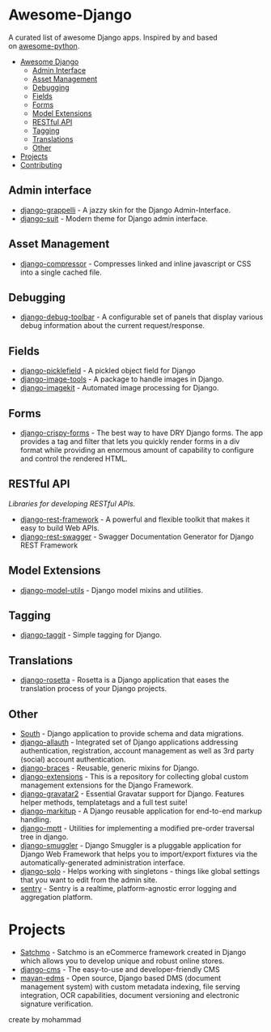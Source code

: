 # Awesome-Django
A curated list of awesome Django apps. Inspired by and based on [awesome-python](https://github.com/vinta/awesome-python/).

- [Awesome Django](https://github.com/jbwolfe/awesome-django?tab=readme-ov-file#awesome-django)
    - [Admin Interface](https://github.com/jbwolfe/awesome-django?tab=readme-ov-file#admin-interface)
    - [Asset Management](https://github.com/jbwolfe/awesome-django?tab=readme-ov-file#asset-management)
    - [Debugging](https://github.com/jbwolfe/awesome-django?tab=readme-ov-file#debugging)
    - [Fields](https://github.com/jbwolfe/awesome-django?tab=readme-ov-file#fields)
    - [Forms](https://github.com/jbwolfe/awesome-django?tab=readme-ov-file#forms)
    - [Model Extensions](https://github.com/jbwolfe/awesome-django?tab=readme-ov-file#model-extensions)
    - [RESTful API](https://github.com/jbwolfe/awesome-django?tab=readme-ov-file#restful-api)
    - [Tagging](https://github.com/jbwolfe/awesome-django?tab=readme-ov-file#tagging)
    - [Translations](https://github.com/jbwolfe/awesome-django?tab=readme-ov-file#translations)
    - [Other](https://github.com/jbwolfe/awesome-django?tab=readme-ov-file#other)
- [Projects](https://github.com/jbwolfe/awesome-django?tab=readme-ov-file#projects)
- [Contributing](https://github.com/jbwolfe/awesome-django?tab=readme-ov-file#contributing)

## Admin interface

[](https://github.com/jbwolfe/awesome-django?tab=readme-ov-file#admin-interface)

- [django-grappelli](https://github.com/sehmaschine/django-grappelli/) - A jazzy skin for the Django Admin-Interface.
- [django-suit](https://github.com/darklow/django-suit/) - Modern theme for Django admin interface.

## Asset Management

[](https://github.com/jbwolfe/awesome-django?tab=readme-ov-file#asset-management)

- [django-compressor](https://github.com/django-compressor/django-compressor/) - Compresses linked and inline javascript or CSS into a single cached file.

## Debugging

[](https://github.com/jbwolfe/awesome-django?tab=readme-ov-file#debugging)

- [django-debug-toolbar](https://github.com/django-debug-toolbar/django-debug-toolbar/) - A configurable set of panels that display various debug information about the current request/response.

## Fields

[](https://github.com/jbwolfe/awesome-django?tab=readme-ov-file#fields)

- [django-picklefield](https://github.com/gintas/django-picklefield/) - A pickled object field for Django
- [django-image-tools](https://github.com/bonsaistudio/django-image-tools/) - A package to handle images in Django.
- [django-imagekit](https://github.com/matthewwithanm/django-imagekit/) - Automated image processing for Django.

## Forms

[](https://github.com/jbwolfe/awesome-django?tab=readme-ov-file#forms)

- [django-crispy-forms](https://github.com/maraujop/django-crispy-forms/) - The best way to have DRY Django forms. The app provides a tag and filter that lets you quickly render forms in a div format while providing an enormous amount of capability to configure and control the rendered HTML.

## RESTful API

[](https://github.com/jbwolfe/awesome-django?tab=readme-ov-file#restful-api)

_Libraries for developing RESTful APIs._

- [django-rest-framework](http://www.django-rest-framework.org/) - A powerful and flexible toolkit that makes it easy to build Web APIs.
- [django-rest-swagger](https://github.com/marcgibbons/django-rest-swagger/) - Swagger Documentation Generator for Django REST Framework

## Model Extensions

[](https://github.com/jbwolfe/awesome-django?tab=readme-ov-file#model-extensions)

- [django-model-utils](https://github.com/carljm/django-model-utils/) - Django model mixins and utilities.

## Tagging

[](https://github.com/jbwolfe/awesome-django?tab=readme-ov-file#tagging)

- [django-taggit](https://github.com/alex/django-taggit/) - Simple tagging for Django.

## Translations

[](https://github.com/jbwolfe/awesome-django?tab=readme-ov-file#translations)

- [django-rosetta](https://github.com/mbi/django-rosetta/) - Rosetta is a Django application that eases the translation process of your Django projects.

## Other

[](https://github.com/jbwolfe/awesome-django?tab=readme-ov-file#other)

- [South](https://bitbucket.org/andrewgodwin/south/src/) - Django application to provide schema and data migrations.
- [django-allauth](https://github.com/pennersr/django-allauth/) - Integrated set of Django applications addressing authentication, registration, account management as well as 3rd party (social) account authentication.
- [django-braces](https://github.com/brack3t/django-braces/) - Reusable, generic mixins for Django.
- [django-extensions](https://github.com/django-extensions/django-extensions/) - This is a repository for collecting global custom management extensions for the Django Framework.
- [django-gravatar2](https://github.com/twaddington/django-gravatar/) - Essential Gravatar support for Django. Features helper methods, templatetags and a full test suite!
- [django-markitup](https://bitbucket.org/carljm/django-markitup/src/) - A Django reusable application for end-to-end markup handling.
- [django-mptt](https://github.com/django-mptt/django-mptt/) - Utilities for implementing a modified pre-order traversal tree in django.
- [django-smuggler](https://github.com/semente/django-smuggler/) - Django Smuggler is a pluggable application for Django Web Framework that helps you to import/export fixtures via the automatically-generated administration interface.
- [django-solo](https://github.com/lazybird/django-solo/) - Helps working with singletons - things like global settings that you want to edit from the admin site.
- [sentry](https://github.com/getsentry/sentry/) - Sentry is a realtime, platform-agnostic error logging and aggregation platform.

# Projects

[](https://github.com/jbwolfe/awesome-django?tab=readme-ov-file#projects)

- [Satchmo](https://bitbucket.org/chris1610/satchmo/src/) - Satchmo is an eCommerce framework created in Django which allows you to develop unique and robust online stores.
- [django-cms](https://github.com/divio/django-cms/) - The easy-to-use and developer-friendly CMS
- [mayan-edms](https://github.com/mayan-edms/mayan-edms/) - Open source, Django based DMS (document management system) with custom metadata indexing, file serving integration, OCR capabilities, document versioning and electronic signature verification.





create by mohammad 




